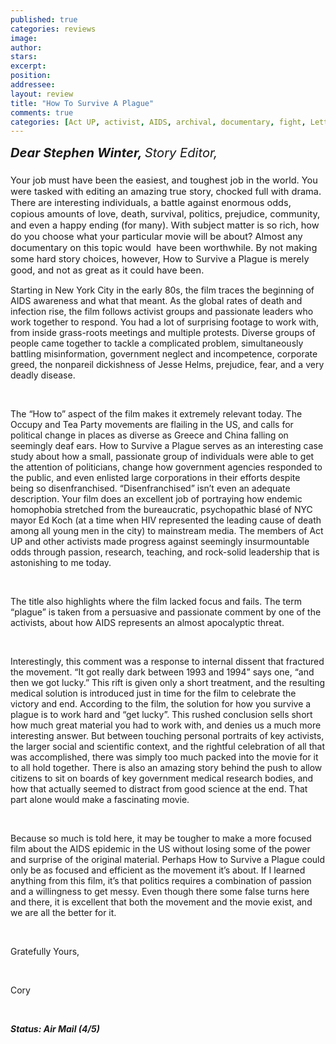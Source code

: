 ```yaml
---
published: true
categories: reviews
image:
author: 
stars: 
excerpt: 
position: 
addressee: 
layout: review
title: "How To Survive A Plague"
comments: true
categories: [Act UP, activist, AIDS, archival, documentary, fight, Letters, Occupy, Oscar, protest, Tea Party]
---
```

<div><div id="_mcePaste"><span class="full-image-block ssNonEditable"><a href="/letters/2013/2/26/how-to-survive-a-plague.html"><img src="http://static.squarespace.com/static/5005f6bcc4aa41161b33e89e/5329cf1fe4b07c068ebf74de/5329cf1fe4b07c068ebf77d5/1361907029096/How%20to%20Survive%20a%20Plague.jpg" alt="" /></a></span></div>
<div style="font-size:120%;"><span style="font-size:120%;"><em><strong>Dear Stephen Winter, </strong>Story Editor,</em></span></div>
<div style="font-size:130%;"><span style="font-size:130%;"><em style="font-size:80%;"><br /></em></span></div>
<div style="font-size:50%;"></div>
<div style="font-size:130%;"></div>
<div style="font-size:130%;"></div>
<div style="font-size:130%;"><span style="font-size:80%;">Your job must have been the easiest, and toughest job in the world. You were tasked with editing an amazing true story, chocked full with drama. There are interesting individuals, a battle against enormous odds, copious amounts of love, death, survival, politics, prejudice, community, and even a happy ending (for many). With subject matter is so rich, how do you choose what your particular movie will be about? Almost any documentary on this topic would &nbsp;have been worthwhile. By not making some hard story choices, however, How to Survive a Plague is merely good, and not as great as it could have been. </span></div>
<p><span style="font-size:80%;"> </span></p>
<div id="_mcePaste">Starting in New York City in the early 80s, the film traces the beginning of AIDS awareness and what that meant. As the global rates of death and infection rise, the film follows activist groups and passionate leaders who work together to respond. You had a lot of surprising footage to work with, from inside grass-roots meetings and multiple protests. Diverse groups of people came together to tackle a complicated problem, simultaneously battling misinformation, government neglect and incompetence, corporate greed, the nonpareil dickishness of Jesse Helms, prejudice, fear, and a very deadly disease.&nbsp;</div>
<p>&nbsp;</p>
<div id="_mcePaste">The &#8220;How to&#8221; aspect of the film makes it extremely relevant today. The Occupy and Tea Party movements are flailing in the US, and calls for political change in places as diverse as Greece and China falling on seemingly deaf ears. How to Survive a Plague serves as an interesting case study about how a small, passionate group of individuals were able to get the attention of politicians, change how government agencies responded to the public, and even enlisted large corporations in their efforts despite being so disenfranchised. &#8220;Disenfranchised&#8221; isn&rsquo;t even an adequate description. Your film does an excellent job of portraying how endemic homophobia stretched from the bureaucratic, psychopathic blas&eacute; of NYC mayor Ed Koch (at a time when HIV represented the leading cause of death among all young men in the city) to mainstream media. The members of Act UP and other activists made progress against seemingly insurmountable odds through passion, research, teaching, and rock-solid leadership that is astonishing to me today.</div>
<p>&nbsp;</p>
<div id="_mcePaste">The title also highlights where the film lacked focus and fails. The term &#8220;plague&#8221; is taken from a persuasive and passionate comment by one of the activists, about how AIDS represents an almost apocalyptic threat.</div>
<p>&nbsp;</p>
<div>Interestingly, this comment was a response to internal dissent that fractured the movement. &#8220;It got really dark between 1993 and 1994&#8221; says one, &#8220;and then we got lucky.&#8221; This rift is given only a short treatment, and the resulting medical solution is introduced just in time for the film to celebrate the victory and end. According to the film, the solution for how you survive a plague is to work hard and &#8220;get lucky&#8221;. This rushed conclusion sells short how much great material you had to work with, and denies us a much more interesting answer. But between touching personal portraits of key activists, the larger social and scientific context, and the rightful celebration of all that was accomplished, there was simply too much packed into the movie for it to all hold together. There is also an amazing story behind the push to allow citizens to sit on boards of key government medical research bodies, and how that actually seemed to distract from good science at the end. That part alone would make a fascinating movie.</div>
<p>&nbsp;</p>
<div id="_mcePaste">Because so much is told here, it may be tougher to make a more focused film about the AIDS epidemic in the US without losing some of the power and surprise of the original material. Perhaps How to Survive a Plague could only be as focused and efficient as the movement it&#8217;s about. If I learned anything from this film, it&rsquo;s that politics requires a combination of passion and a willingness to get messy. Even though there some false turns here and there, it is excellent that both the movement and the movie exist, and we are all the better for it.</div>
<p>&nbsp;</p>
<div id="_mcePaste">Gratefully Yours,&nbsp;</div>
<p>&nbsp;</p>
<div id="_mcePaste">Cory</div>
<p>&nbsp;</p>
<div><strong><em>Status: Air Mail (4/5)</em></strong></div>
<div></div>
<div></div></div>
